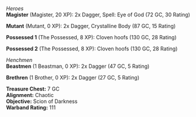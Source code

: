 *Heroes*  
**Magister** (Magister, 20 XP): 2x Dagger, Spell: Eye of God (72 GC, 30 Rating)  

**Mutant** (Mutant, 0 XP): 2x Dagger, Crystalline Body (87 GC, 15 Rating)  

**Possessed 1** (The Possessed, 8 XP): Cloven hoofs (130 GC, 28 Rating)  

**Possessed 2** (The Possessed, 8 XP): Cloven hoofs (130 GC, 28 Rating)  

*Henchmen*  
**Beastmen** (1 Beastman, 0 XP): 2x Dagger (47 GC, 5 Rating)  

**Brethren** (1 Brother, 0 XP): 2x Dagger (27 GC, 5 Rating)  


**Treasure Chest:** 7 GC  
**Alignment:** Chaotic  
**Objective:** Scion of Darkness  
**Warband Rating:** 111  

